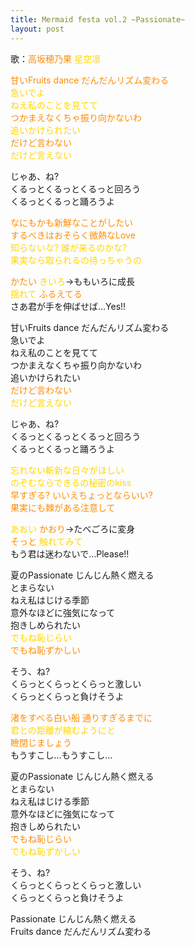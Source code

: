 ```yaml
---
title: Mermaid festa vol.2 ~Passionate~
layout: post
---
```

歌：<font color="darkorange">高坂穂乃果</font> <font color="gold">星空凛</font>

<p><font color="darkorange">甘いFruits dance だんだんリズム変わる</font><br />
<font color="gold">急いでよ<br />
ねえ私のことを見てて</font><br />
<font color="darkorange">つかまえなくちゃ振り向かないわ</font><br />
<font color="gold">追いかけられたい</font><br />
<font color="darkorange">だけど言わない</font><br />
<font color="gold">だけど言えない</font></p>

<p>じゃあ、ね?<br />
くるっとくるっとくるっと回ろう<br />
くるっとくるっと踊ろうよ</p>

<p><font color="darkorange">なにもかも新鮮なことがしたい<br />
するべきはおそらく微熱なLove</font><br />
<font color="gold">知らないな? 誰が来るのかな?<br />
果実なら取られるの待っちゃうの</font></p>

<p><font color="darkorange">かたい</font> <font color="gold">きいろ</font>→ももいろに成長<br />
<font color="gold">揺れて</font> <font color="darkorange">ふるえてる</font><br />
さあ君が手を伸ばせば…Yes!!</p>

<p>甘いFruits dance だんだんリズム変わる<br />
急いでよ<br />
ねえ私のことを見てて<br />
つかまえなくちゃ振り向かないわ<br />
追いかけられたい<br />
<font color="darkorange">だけど言わない</font><br />
<font color="gold">だけど言えない</font></p>

<p>じゃあ、ね?<br />
くるっとくるっとくるっと回ろう<br />
くるっとくるっと踊ろうよ</p>

<p><font color="gold">忘れない斬新な日々がほしい<br />
のぞむならできるの秘密のkiss</font><br />
<font color="darkorange">早すぎる? いいえちょっとならいい?<br />
果実にも棘がある注意して</font></p>

<p><font color="gold">あおい</font> <font color="darkorange">かおり</font>→たべごろに変身<br />
<font color="darkorange">そっと</font> <font color="gold">触れてみて</font><br />
もう君は迷わないで…Please!!</p>

<p>夏のPassionate じんじん熱く燃える<br />
とまらない<br />
ねえ私はじける季節<br />
意外なほどに強気になって<br />
抱きしめられたい<br />
<font color="gold">でもね恥じらい</font><br />
<font color="darkorange">でもね恥ずかしい</font></p>

<p>そう、ね?<br />
くらっとくらっとくらっと激しい<br />
くらっとくらっと負けそうよ</p>

<p><font color="darkorange">渚をすべる白い船 通りすぎるまでに</font><br />
<font color="gold">君との距離が縮むようにと</font><br />
<font color="darkorange">瞼閉じましょう</font><br />
もうすこし…もうすこし…</p>

<p>夏のPassionate じんじん熱く燃える<br />
とまらない<br />
ねえ私はじける季節<br />
意外なほどに強気になって<br />
抱きしめられたい<br />
<font color="darkorange">でもね恥じらい</font><br />
<font color="gold">でもね恥ずかしい</font></p>

<p>そう、ね?<br />
くらっとくらっとくらっと激しい<br />
くらっとくらっと負けそうよ</p>

<p>Passionate じんじん熱く燃える<br />
Fruits dance だんだんリズム変わる</p>